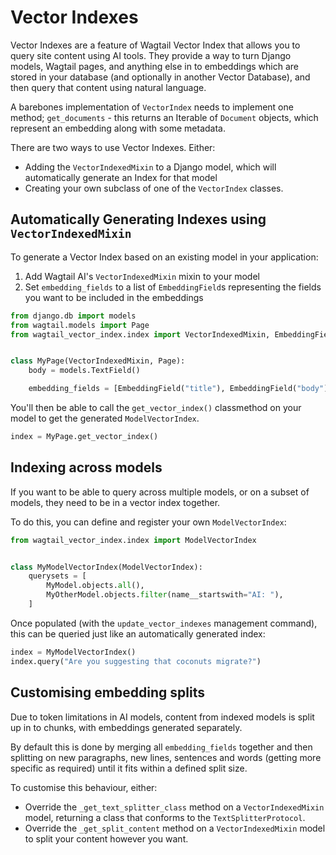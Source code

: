 # Vector Indexes

Vector Indexes are a feature of Wagtail Vector Index that allows you to query site content using AI tools. They provide a way to turn Django models, Wagtail pages, and anything else in to embeddings which are stored in your database (and optionally in another Vector Database), and then query that content using natural language.

A barebones implementation of `VectorIndex` needs to implement one method; `get_documents` - this returns an Iterable of `Document` objects, which represent an embedding along with some metadata.

There are two ways to use Vector Indexes. Either:

-   Adding the `VectorIndexedMixin` to a Django model, which will automatically generate an Index for that model
-   Creating your own subclass of one of the `VectorIndex` classes.

## Automatically Generating Indexes using `VectorIndexedMixin`

To generate a Vector Index based on an existing model in your application:

1. Add Wagtail AI's `VectorIndexedMixin` mixin to your model
2. Set `embedding_fields` to a list of `EmbeddingField`s representing the fields you want to be included in the embeddings

```python
from django.db import models
from wagtail.models import Page
from wagtail_vector_index.index import VectorIndexedMixin, EmbeddingField


class MyPage(VectorIndexedMixin, Page):
    body = models.TextField()

    embedding_fields = [EmbeddingField("title"), EmbeddingField("body")]
```

You'll then be able to call the `get_vector_index()` classmethod on your model to get the generated `ModelVectorIndex`.

```python
index = MyPage.get_vector_index()
```


## Indexing across models

If you want to be able to query across multiple models, or on a subset of models, they need to be in a vector index together.

To do this, you can define and register your own `ModelVectorIndex`:

```python
from wagtail_vector_index.index import ModelVectorIndex


class MyModelVectorIndex(ModelVectorIndex):
    querysets = [
        MyModel.objects.all(),
        MyOtherModel.objects.filter(name__startswith="AI: "),
    ]
```

Once populated (with the `update_vector_indexes` management command), this can be queried just like an automatically generated index:

```python
index = MyModelVectorIndex()
index.query("Are you suggesting that coconuts migrate?")
```

## Customising embedding splits

Due to token limitations in AI models, content from indexed models is split up in to chunks, with embeddings generated separately.

By default this is done by merging all `embedding_fields` together and then splitting on new paragraphs, new lines, sentences and words (getting more specific as required) until it fits within a defined split size.

To customise this behaviour, either:

- Override the `_get_text_splitter_class` method on a `VectorIndexedMixin` model, returning a class that conforms to the `TextSplitterProtocol`.
- Override the `_get_split_content` method on a `VectorIndexedMixin` model to split your content however you want.
